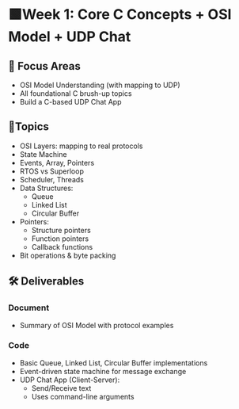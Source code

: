 # 🟩Week 1: Core C Concepts + OSI Model + UDP Chat

## 🎯 Focus Areas

- OSI Model Understanding (with mapping to UDP)
- All foundational C brush-up topics
- Build a C-based UDP Chat App

## 📘Topics

- OSI Layers: mapping to real protocols
- State Machine
- Events, Array, Pointers
- RTOS vs Superloop
- Scheduler, Threads
- Data Structures:
  - Queue
  - Linked List
  - Circular Buffer
- Pointers:
  - Structure pointers
  - Function pointers
  - Callback functions
- Bit operations & byte packing

## 🛠️ Deliverables

### Document

- Summary of OSI Model with protocol examples

### Code

- Basic Queue, Linked List, Circular Buffer implementations
- Event-driven state machine for message exchange
- UDP Chat App (Client-Server):
  - Send/Receive text
  - Uses command-line arguments
